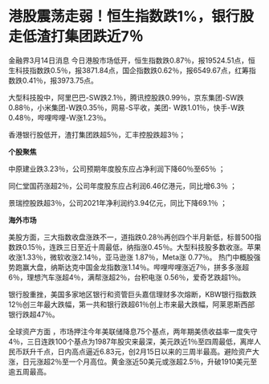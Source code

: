 # 港股震荡走弱！恒生指数跌1%，银行股走低渣打集团跌近7％

金融界3月14日消息
今日港股市场低开，恒生指数跌0.87％，报19524.51点，恒生科技指数跌0.5％，报3871.84点，国企指数跌0.62％，报6549.67点，红筹指数跌0.41％，报3973.75点。

大型科技股中，阿里巴巴-SW跌2.1％，腾讯控股跌0.99％，京东集团-SW跌0.88％，小米集团-W跌0.35％，网易-S平收，美团-
W跌1.01％，快手-W跌0.48％，哔哩哔哩-W涨1.23％。

香港银行股低开，渣打集团跌超5％，汇丰控股跌超3％；

**个股聚焦**

中原建业跌3.23％，公司预期年度股东应占净利润下降60％至65％ ；

同仁堂国药涨超2％，公司年度股东应占利润6.46亿港元，同比增6.3％ ；

景瑞控股跌超3％，公司2021年净利润约3.94亿元，同比下降69.1％ ；

**海外市场**

美股方面，三大指数收盘涨跌不一，道指跌0.28％再创四个半月新低，标普500指数跌0.15％，连跌三日至近十周最低，纳指涨0.45％。大型科技股多数收涨。苹果收涨1.33％，微软收涨2.14％，亚马逊涨
1.87％，Meta涨 0.77％。
热门中概股强势跑赢大盘，纳斯达克中国金龙指数涨1.14％。哔哩哔哩涨近7％，拼多多涨超6％，理想汽车涨超4％，满帮涨超2％，台积电涨
0.56％，爱奇艺跌超1％。

银行股重挫，美国多家地区银行和资管巨头嘉信理财多次熔断，KBW银行指数跌12％创三年最大跌幅，第一共和银行跌超61％创上市来最大跌幅，阿莱恩斯西部银行跌超47％。

全球资产方面
，市场押注今年美联储降息75个基点，两年期美债收益率一度失守4％，三日连跌100个基点为1987年股灾来最深，美元跌近1％至四周最低，离岸人民币跃升千点，日内高点逼近6.83元，创2月15日以来的三周半最高。避险资产大涨，日元涨超2％至一个月高位。黄金涨近50美元或涨超2.5％，升破1910美元至逾五周最高。

